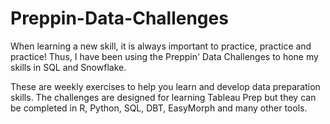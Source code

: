 # Preppin-Data-Challenges
When learning a new skill, it is always important to practice, practice and practice! Thus, I have been using the Preppin' Data Challenges to hone my skills in SQL and Snowflake. 

These are weekly exercises to help you learn and develop data preparation skills. The challenges are designed for learning Tableau Prep but they can be completed in R, Python, SQL, DBT, EasyMorph and many other tools.
